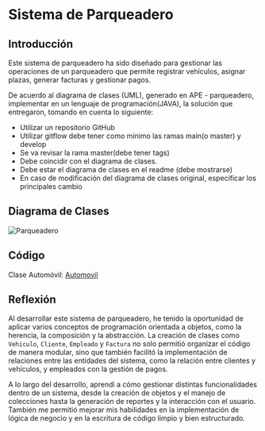 # Sistema de Parqueadero

## Introducción

Este sistema de parqueadero ha sido diseñado para gestionar las operaciones de un parqueadero que permite registrar vehículos, asignar plazas, generar facturas y gestionar pagos. 

De acuerdo al diagrama de clases (UML), generado en APE - parqueadero, implementar  en un lenguaje de programación(JAVA), la solución que entregaron, tomando en cuenta lo siguiente:

- Utilizar un repositorio GitHub
- Utilizar gitflow debe tener como mínimo las ramas main(o master) y develop
- Se va revisar la rama master(debe tener tags)
- Debe coincidir con el diagrama de clases.
- Debe estar el diagrama de clases en el readme (debe mostrarse)
- En caso de modificación del diagrama de clases original, especificar los principales cambio

## Diagrama de Clases

![Parqueadero](https://github.com/user-attachments/assets/90e5ea42-bee3-4208-b353-e33ee0ecd945)

## Código

Clase Automóvil:
[Automovil](https://github.com/Dougdree/Parqueadero/blob/develop/Parqueadero/src/Automovil.java)



## Reflexión

Al desarrollar este sistema de parqueadero, he tenido la oportunidad de aplicar varios conceptos de programación orientada a objetos, como la herencia, la composición y la abstracción. La creación de clases como `Vehiculo`, `Cliente`, `Empleado` y `Factura` no solo permitió organizar el código de manera modular, sino que también facilitó la implementación de relaciones entre las entidades del sistema, como la relación entre clientes y vehículos, y empleados con la gestión de pagos.

A lo largo del desarrollo, aprendí a cómo gestionar distintas funcionalidades dentro de un sistema, desde la creación de objetos y el manejo de colecciones hasta la generación de reportes y la interacción con el usuario. También me permitió mejorar mis habilidades en la implementación de lógica de negocio y en la escritura de código limpio y bien estructurado.

